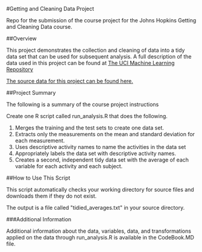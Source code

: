 ﻿#Getting and Cleaning Data Project

Repo for the submission of the course project for the Johns Hopkins Getting and Cleaning Data course.

##Overview

This project demonstrates the collection and cleaning of data into a tidy data set that can be used for subsequent analysis. A full description of the data used in this project can be found at [The UCI Machine Learning Repository](http://archive.ics.uci.edu/ml/datasets/Human+Activity+Recognition+Using+Smartphones)

[The source data for this project can be found here.](https://d396qusza40orc.cloudfront.net/getdata%2Fprojectfiles%2FUCI%20HAR%20Dataset.zip)


##Project Summary

The following is a summary of the course project instructions

Create one R script called run_analysis.R that does the following. 
1. Merges the training and the test sets to create one data set. 
2. Extracts only the measurements on the mean and standard deviation for each measurement. 
3. Uses descriptive activity names to name the activities in the data set 
4. Appropriately labels the data set with descriptive activity names. 
5. Creates a second, independent tidy data set with the average of each variable for each activity and each subject.


##How to Use This Script

This script automatically checks your working directory for source files and downloads them if they do not exist.

The output is a file called "tidied_averages.txt" in your source directory.


###Additional Information

Additional information about the data, variables, data, and transformations applied on the data through run_analysis.R is available in the CodeBook.MD file.